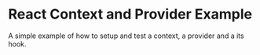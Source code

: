 # React Context and Provider Example

A simple example of how to setup and test a context, a provider and a its hook.
